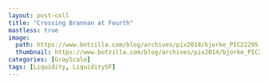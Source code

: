 ```yaml
---
layout: post-coll
title: "Crossing Brannan at Fourth"
mastless: true
image:
  path: https://www.botzilla.com/blog/archives/pix2014/bjorke_PIC22295.jpg
  thumbnail: https://www.botzilla.com/blog/archives/pix2014/bjorke_PIC22295.jpg
categories: [GrayScale]
tags: [Liquidity, LiquiditySF]
---
```





